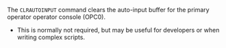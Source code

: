 <!-- SPDX-License-Identifier: LicenseRef-DPS8M-Doc OR LicenseRef-CF-GAL -->
<!-- SPDX-FileCopyrightText: 2022 The DPS8M Development Team -->
<!-- scspell-id: 9cdf4657-3233-11ed-a5fe-80ee73e9b8e7 -->
The `CLRAUTOINPUT` command clears the auto-input buffer for the primary operator
operator console (OPC0).

* This is normally not required, but may be useful for developers or when writing complex scripts.

